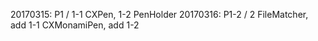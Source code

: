 
20170315: P1   / 1-1 CXPen, 1-2 PenHolder 
20170316: P1-2 / 2 FileMatcher, add 1-1 CXMonamiPen, add 1-2



